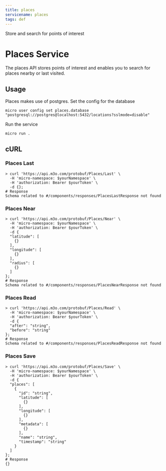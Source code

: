 ```yaml
---
title: places
servicename: places
tags: def
---
```

Store and search for points of interest

# Places Service

The places API stores points of interest and enables you to search for places nearby or last visited.


## Usage

Places makes use of postgres. Set the config for the database

```
micro user config set places.database "postgresql://postgres@localhost:5432/locations?sslmode=disable"
```

Run the service

```
micro run .
```

## cURL


### Places Last
<!-- We use the request body description here as endpoint descriptions are not
being lifted correctly from the proto by the openapi spec generator -->

```shell
> curl 'https://api.m3o.com/protobuf/Places/Last' \
  -H 'micro-namespace: $yourNamespace' \
  -H 'authorization: Bearer $yourToken' \
  -d {};
# Response
Schema related to #/components/responses/PlacesLastResponse not found
```


### Places Near
<!-- We use the request body description here as endpoint descriptions are not
being lifted correctly from the proto by the openapi spec generator -->

```shell
> curl 'https://api.m3o.com/protobuf/Places/Near' \
  -H 'micro-namespace: $yourNamespace' \
  -H 'authorization: Bearer $yourToken' \
  -d {
  "latitude": [
    {}
  ],
  "longitude": [
    {}
  ],
  "radius": [
    {}
  ]
};
# Response
Schema related to #/components/responses/PlacesNearResponse not found
```


### Places Read
<!-- We use the request body description here as endpoint descriptions are not
being lifted correctly from the proto by the openapi spec generator -->

```shell
> curl 'https://api.m3o.com/protobuf/Places/Read' \
  -H 'micro-namespace: $yourNamespace' \
  -H 'authorization: Bearer $yourToken' \
  -d {
  "after": "string",
  "before": "string"
};
# Response
Schema related to #/components/responses/PlacesReadResponse not found
```


### Places Save
<!-- We use the request body description here as endpoint descriptions are not
being lifted correctly from the proto by the openapi spec generator -->

```shell
> curl 'https://api.m3o.com/protobuf/Places/Save' \
  -H 'micro-namespace: $yourNamespace' \
  -H 'authorization: Bearer $yourToken' \
  -d {
  "places": [
    {
      "id": "string",
      "latitude": [
        {}
      ],
      "longitude": [
        {}
      ],
      "metadata": [
        {}
      ],
      "name": "string",
      "timestamp": "string"
    }
  ]
};
# Response
{}
```



